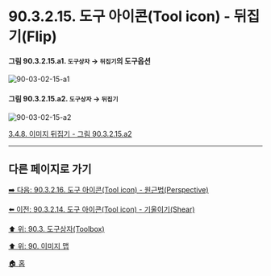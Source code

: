 # 90.3.2.15. 도구 아이콘(Tool icon) - 뒤집기(Flip)

<a id="90-03-02-15-a1"></a>

#### 그림 90.3.2.15.a1. `도구상자` → `뒤집기`의 도구옵션
![90-03-02-15-a1](https://github.com/wonder13662/gimp/assets/15767104/4f29a6ef-988c-4fd2-9d51-b750aa799664)

<a id="90-03-02-15-a2"></a>

#### 그림 90.3.2.15.a2. `도구상자` → `뒤집기`
![90-03-02-15-a2](https://github.com/wonder13662/gimp/assets/15767104/8f63d644-7b1d-4ebb-9191-3d5583dc2cb7)

[3.4.8. 이미지 뒤집기 - 그림 90.3.2.15.a2](./03-04-08-flip-an-image.md#90-03-02-15-a2)

***

## 다른 페이지로 가기

[➡️ 다음: 90.3.2.16. 도구 아이콘(Tool icon) - 원근법(Perspective)](./90-03-02-16-perspective.md)

[⬅️ 이전: 90.3.2.14. 도구 아이콘(Tool icon) - 기울이기(Shear)](./90-03-02-14-shear.md)

[⬆️ 위: 90.3. 도구상자(Toolbox)](./90-03-00-toolbox.md)

[⬆️ 위: 90. 이미지 맵](./90-00-image-map.md)

[🏠 홈](./00-home.md)
